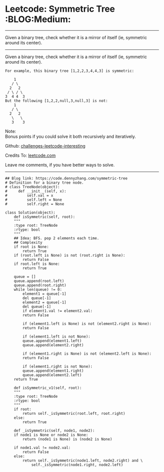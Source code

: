 
# Leetcode: Symmetric Tree     :BLOG:Medium:

---

Given a binary tree, check whether it is a mirror of itself (ie, symmetric around its center).  

---

Given a binary tree, check whether it is a mirror of itself (ie, symmetric around its center).  

    For example, this binary tree [1,2,2,3,4,4,3] is symmetric:
    
        1
       / \
      2   2
     / \ / \
    3  4 4  3
    But the following [1,2,2,null,3,null,3] is not:
        1
       / \
      2   2
       \   \
       3    3

Note:  
Bonus points if you could solve it both recursively and iteratively.  

Github: [challenges-leetcode-interesting](https://github.com/DennyZhang/challenges-leetcode-interesting/tree/master/problems/symmetric-tree)  

Credits To: [leetcode.com](https://leetcode.com/problems/symmetric-tree/description/)  

Leave me comments, if you have better ways to solve.  

---

    ## Blog link: https://code.dennyzhang.com/symmetric-tree
    # Definition for a binary tree node.
    # class TreeNode(object):
    #     def __init__(self, x):
    #         self.val = x
    #         self.left = None
    #         self.right = None
    
    class Solution(object):
        def isSymmetric(self, root):
    	"""
    	:type root: TreeNode
    	:rtype: bool
    	"""
    	## Idea: BFS. pop 2 elements each time.
    	## Complexity
    	if root is None:
    	    return True
    	if (root.left is None) is not (root.right is None):
    	    return False
    	if root.left is None:
    	    return True
    
    	queue = []
    	queue.append(root.left)
    	queue.append(root.right)
    	while len(queue) != 0:
    	    element1 = queue[-1]
    	    del queue[-1]
    	    element2 = queue[-1]
    	    del queue[-1]
    	    if element1.val != element2.val:
    		return False
    
    	    if (element1.left is None) is not (element2.right is None):
    		return False
    
    	    if (element1.left is not None):
    		queue.append(element1.left)
    		queue.append(element2.right)
    
    	    if (element1.right is None) is not (element2.left is None):
    		return False
    
    	    if (element1.right is not None):
    		queue.append(element1.right)
    		queue.append(element2.left)
    	return True
    
        def isSymmetric_v1(self, root):
    	"""
    	:type root: TreeNode
    	:rtype: bool
    	"""
    	if root:
    	    return self._isSymmetric(root.left, root.right)
    	else:
    	    return True
    
        def _isSymmetric(self, node1, node2):
    	if node1 is None or node2 is None:
    	    return (node1 is None) is (node2 is None)
    
    	if node1.val != node2.val:
    	    return False
    	else:
    	    return self._isSymmetric(node1.left, node2.right) and \
    		    self._isSymmetric(node1.right, node2.left)

